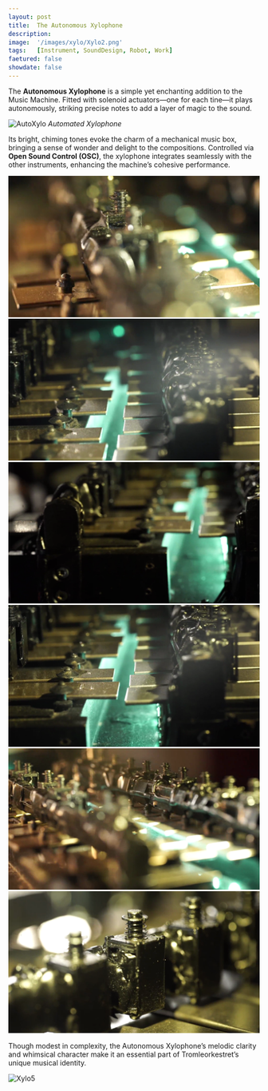 ```yaml
---
layout: post
title:  The Autonomous Xylophone
description: 
image:  '/images/xylo/Xylo2.png'
tags:   [Instrument, SoundDesign, Robot, Work]
faetured: false
showdate: false
---
```


The **Autonomous Xylophone** is a simple yet enchanting addition to the Music Machine. Fitted with solenoid actuators—one for each tine—it plays autonomously, striking precise notes to add a layer of magic to the sound.


![AutoXylo]({{site.baseurl}}/images/xylo/xylo.gif)
*Automated Xylophone*


Its bright, chiming tones evoke the charm of a mechanical music box, bringing a sense of wonder and delight to the compositions. Controlled via **Open Sound Control (OSC)**, the xylophone integrates seamlessly with the other instruments, enhancing the machine’s cohesive performance.


<div class="gallery-box">
    <div class="gallery" columns="2">
        <img src="/images/xylo/Xylo1.png">
        <img src="/images/xylo/Xylo2.png">
        <img src="/images/xylo/Xylo3.png">
        <img src="/images/xylo/Xylo4.png">
        <img src="/images/xylo/Xylo5.png">
        <img src="/images/xylo/Xylo7.png">
    </div>
</div>


Though modest in complexity, the Autonomous Xylophone’s melodic clarity and whimsical character make it an essential part of Tromleorkestret’s unique musical identity.

![Xylo5]({{site.baseurl}}/images/xylo/Xylo5.png#wide)